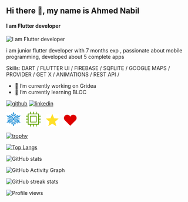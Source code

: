 ## Hi there 👋, my name is Ahmed Nabil
#### I am Flutter developer
![I am Flutter developer](https://th.bing.com/th/id/OIP.kwSme5sLnXytqIPL5I3ILwHaEt?pid=ImgDet&rs=1)

i am junior flutter developer with 7 months exp , passionate about mobile programming, developed about 5 complete apps 

Skills: DART / FLUTTER UI / FIREBASE / SQFLITE / GOOGLE MAPS / PROVIDER / GET X / ANIMATIONS / REST API / 

- 🔭 I’m currently working on Gridea 
- 🌱 I’m currently learning BLOC 


[<img src='https://cdn.jsdelivr.net/npm/simple-icons@3.0.1/icons/github.svg' alt='github' height='40'>](https://github.com/ahmednabil0)  [<img src='https://cdn.jsdelivr.net/npm/simple-icons@3.0.1/icons/linkedin.svg' alt='linkedin' height='40'>](https://www.linkedin.com/in/ahmednabil67/)  

<a href='https://archiveprogram.github.com/'><img src='https://raw.githubusercontent.com/acervenky/animated-github-badges/master/assets/acbadge.gif' width='40' height='40'></a> <a href='https://docs.github.com/en/developers'><img src='https://raw.githubusercontent.com/acervenky/animated-github-badges/master/assets/devbadge.gif' width='40' height='40'></a> <a href='https://stars.github.com/'><img src='https://raw.githubusercontent.com/acervenky/animated-github-badges/master/assets/starbadge.gif' width='35' height='35'></a> <a href='https://docs.github.com/en/github/supporting-the-open-source-community-with-github-sponsors'><img src='https://raw.githubusercontent.com/acervenky/animated-github-badges/master/assets/sponsorbadge.gif' width='35' height='35'></a> 

[![trophy](https://github-profile-trophy.vercel.app/?username=ahmednabil0)](https://github.com/ryo-ma/github-profile-trophy)

[![Top Langs](https://github-readme-stats.vercel.app/api/top-langs/?username=ahmednabil0)](https://github.com/anuraghazra/github-readme-stats)

![GitHub stats](https://github-readme-stats.vercel.app/api?username=ahmednabil0&show_icons=true&count_private=true)  

![GitHub Activity Graph](https://activity-graph.herokuapp.com/graph?username=ahmednabil0)  

![GitHub streak stats](https://streak-stats.demolab.com/?user=ahmednabil0)  

![Profile views](https://gpvc.arturio.dev/ahmednabil0)  
